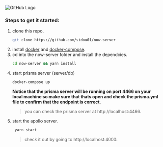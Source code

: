 ![GitHub Logo](https://www.gqlify.com/docs/assets/architecture/prisma-proxy.png)
### Steps to get it started:
1. clone this repo.
    ```bash
    git clone https://github.com/sidou01/now-server
    ```
1. install [docker](https://docs.docker.com/install/) and [docker-compose](https://docs.docker.com/compose/install/).
1. cd into the now-server folder and install the dependcies.
    ```bash
    cd now-server && yarn install 
    ```
1. start prisma server (server/db)
    ```bash
    docker-compose up
    ```
    __Notice that the prisma server will be running on port 4466 on your local machine so make sure that thats open and check the prisma.yml file to confirm that the endpoint is correct__.
    > you can check the prisma server at http://localhost:4466.
1. start the apollo server.
   ```bash
    yarn start
    ```
    > check it out by going to http://localhost:4000.

